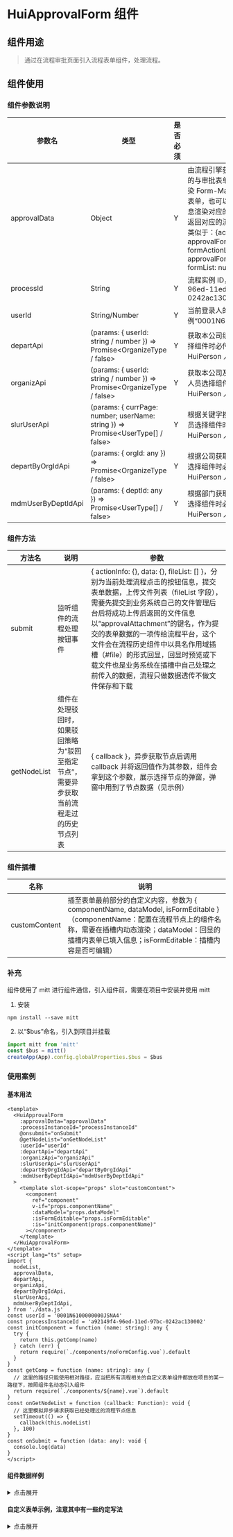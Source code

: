 # HuiApprovalForm 组件

## 组件用途

> 通过在流程审批页面引入流程表单组件，处理流程。

## 组件使用

### 组件参数说明

| 参数名             | 类型          | 是否必须 | 说明                                                                                                                                                                                                                                                                                            |
| ------------------ | ------------- | -------- | ----------------------------------------------------------------------------------------------------------------------------------------------------------------------------------------------------------------------------------------------------------------------------------------------- |
| approvalData       | Object        | Y        | 由流程引擎获取表单信息接口返回的与审批表单相关的信息，可以渲染 Form-Making 表单生成器的表单，也可以用后端返回的字段信息渲染对应的表单字段，接口也会返回对应的流程处理按钮的信息，类似于：{actionType: '', approvalFormFields: {}, formActionList: [], approvalFormValues: null, formList: null} |
| processId          | String        | Y        | 流程实例 ID，例如：a92149f4-96ed-11ed-97bc-0242ac130002                                                                                                                                                                                                                                         |
| userId             | String/Number | Y        | 当前登录人的用户 ID，示例“0001N6100000000JSNA4”                                                                                                                                                                                                                                                 |
| departApi          | (params: { userId: string / number }) => Promise<OrganizeType / false>  | Y        | 获取本公司组织接口（使用人员选择组件时必传，具体见 HuiPerson 人员选择组件）                                                                                                                                                                                                                      |
| organizApi         | (params: { userId: string / number }) => Promise<OrganizeType / false>      | Y        | 获取本公司及以下组织接口（使用人员选择组件时必传，具体见 HuiPerson 人员选择组件）                                                                                                                                                                                                                |
| slurUserApi        | (params: { currPage: number; userName: string }) => Promise<UserType[] / false>      | Y        | 根据关键字搜索人名接口（使用人员选择组件时必传，具体见 HuiPerson 人员选择组件）                                                                                                                                                                                                                  |
| departByOrgIdApi   | (params: { orgId: any }) => Promise<OrganizeType / false>      | Y        | 根据公司获取部门信息（使用人员选择组件时必传，具体见 HuiPerson 人员选择组件）                                                                                                                                                                                                                    |
| mdmUserByDeptIdApi | (params: { deptId: any }) => Promise<UserType[] / false>      | Y        | 根据部门获取人员信息（使用人员选择组件时必传，具体见 HuiPerson 人员选择组件）                                                                                                                                                                                                                    |

### 组件方法

| 方法名      | 说明                                                                                     | 参数                                                                                                                                                                                                                                                                                                                                                                                                                               |
| ----------- | ---------------------------------------------------------------------------------------- | ---------------------------------------------------------------------------------------------------------------------------------------------------------------------------------------------------------------------------------------------------------------------------------------------------------------------------------------------------------------------------------------------------------------------------------- |
| submit      | 监听组件的流程处理按钮事件                                                               | { actionInfo: {}, data: {}, fileList: [] }，分别为当前处理流程点击的按钮信息，提交表单数据，上传文件列表（fileList 字段），需要先提交到业务系统自己的文件管理后台后将成功上传后返回的文件信息以“approvalAttachment”的键名，作为提交的表单数据的一项传给流程平台，这个文件会在流程历史组件中以具名作用域插槽（#file）的形式回显，回显时预览或下载文件也是业务系统在插槽中自己处理之前传入的数据，流程只做数据透传不做文件保存和下载 |
| getNodeList | 组件在处理驳回时，如果驳回策略为“驳回至指定节点”，需要异步获取当前流程走过的历史节点列表 | { callback }，异步获取节点后调用 callback 并将返回值作为其参数，组件会拿到这个参数，展示选择节点的弹窗，弹窗中用到了节点数据（见示例）                                                                                                                                                                                                                                                                                             |

### 组件插槽

| 名称          | 说明                                                                                                                                                                                                                            |
| ------------- | ------------------------------------------------------------------------------------------------------------------------------------------------------------------------------------------------------------------------------- |
| customContent | 插至表单最前部分的自定义内容，参数为 { componentName, dataModel, isFormEditable }（componentName：配置在流程节点上的组件名称，需要在插槽内动态渲染；dataModel：回显的插槽内表单已填入信息；isFormEditable：插槽内容是否可编辑） |

### 补充

组件使用了 mitt 进行组件通信，引入组件前，需要在项目中安装并使用 mitt

1. 安装

```
npm install --save mitt
```

2. 以“$bus”命名，引入到项目并挂载

```js
import mitt from 'mitt'
const $bus = mitt()
createApp(App).config.globalProperties.$bus = $bus
```

### 使用案例

#### 基本用法

```vue
<template>
  <HuiApprovalForm
    :approvalData="approvalData"
    :processInstanceId="processInstanceId"
    @onsubmit="onSubmit"
    @getNodeList="onGetNodeList"
    :userId="userId"
    :departApi="departApi"
    :organizApi="organizApi"
    :slurUserApi="slurUserApi"
    :departByOrgIdApi="departByOrgIdApi"
    :mdmUserByDeptIdApi="mdmUserByDeptIdApi"
  >
    <template slot-scope="props" slot="customContent">
      <component
        ref="component"
        v-if="props.componentName"
        :dataModel="props.dataModel"
        :isFormEditable="props.isFormEditable"
        :is="initComponent(props.componentName)"
      ></component>
    </template>
  </HuiApprovalForm>
</template>
<script lang="ts" setup>
import {
  nodeList,
  approvalData,
  departApi,
  organizApi,
  departByOrgIdApi,
  slurUserApi,
  mdmUserByDeptIdApi,
} from './data.js'
const userId = '0001N6100000000JSNA4'
const processInstanceId = 'a92149f4-96ed-11ed-97bc-0242ac130002'
const initComponent = function (name: string): any {
  try {
    return this.getComp(name)
  } catch (err) {
    return require(`./components/noFormConfig.vue`).default
  }
}
const getComp = function (name: string): any {
  // 这里的路径只能使用相对路径，应当把所有流程相关的自定义表单组件都放在项目的某一路径下，按照组件名动态引入组件
  return require(`./components/${name}.vue`).default
}
const onGetNodeList = function (callback: Function): void {
  // 这里模拟异步请求获取已经处理过的流程节点信息
  setTimeout(() => {
    callback(this.nodeList)
  }, 100)
}
const onSubmit = function (data: any): void {
  console.log(data)
}
</script>
```

#### 组件数据样例

<details>
  <summary>点击展开</summary>

```js
// 测试组件数据，使用时与组件同一个目录下引入一个数据文件命名data.js
import axios from 'axios'
const baseURL = 'http://10.10.20.3:18000' // 这里以投资系统的接口为例
const header = {
  Authorization:
    'Bearer eyJhbGciOiJSUzI1NiIsInR5cCI6IkpXVCJ9.eyJhdWQiOlsib2F1dGgyLXJlc291cmNlIl0sInVzZXJfbmFtZSI6IndhbmdmZWkwMTIiLCJzY29wZSI6WyJhbGwiXSwicm9sZXMiOltdLCJleHAiOjE2Nzc0ODk0OTgsInJlc291cmNlX2lkcyI6WyJvYXV0aDItcmVzb3VyY2UiXSwidXNlcklkIjoid2FuZ2ZlaTAxMiIsImp0aSI6ImMzNTlmODZiLThmNGMtNDNlMi05NjUzLTc5NjU4YzJiYmY0NSIsImNsaWVudF9pZCI6ImJld2dfaW52ZXN0bWVudF9hcHBsaWNhdGlvbiIsInVzZXJuYW1lIjoid2FuZ2ZlaTAxMiJ9.Vox840Udaao2W0qNrabxd19SweJ2YI7a2MZot0fLfLLvJZ6tBVCF5Pgia0pgN9X8MyTjhG6hp8w75-DNOT5d1mpzhVaSIC4ITWnBwaB2mt3fguc4AelwpK966cE9fc7loAIpbKI4uZjPPt0xQcV8TpHccUg9OEHWrrwg7A8lSE3Bo9hM-vUx5DmH6DdGzbrs_jpEuRldVlSxZSbtMWqfRF8gGh4DOsR1bOTLAyqxzZgemX6FWGVq2sfIF-Bi9lpPXnt-j6QHnt0nDigjZuFYGYhPxHKm9VU7ofkEZ0T5HYlVhPi5uQU6C1i5mYnVxz7exPAw9VSi7rHKDwcRi1mMqw',
}
const nodeList = [
  {
    nodeId: 'sid-08EF7396-B34C-47CF-9125-605823DBB5B0',
    nodeName: '项目判重 申请',
  },
  {
    nodeId: 'sid-08EF7396-B34C-47CF-9125-605823DBB5C1',
    nodeName: '大区审批',
  },
]
const approvalData = {
  actionType: 'approval',
  approvalFormFields: {
    approvalRemark: {
      name: 'approvalRemark',
      id: 6,
      label: '备注',
      $$hashKey: 'object:6853',
      enabled: false,
      required: false,
    },
    keepFollow: {
      name: 'keepFollow',
      id: 2,
      label: '是否继续跟进',
      $$hashKey: 'object:6849',
      enabled: false,
      required: false,
    },
    keepFollowCause: {
      name: 'keepFollowCause',
      id: 3,
      label: '原因说明',
      $$hashKey: 'object:6850',
      enabled: false,
      required: false,
    },
    replyMessage: {
      name: 'replyMessage',
      id: 5,
      label: '答复客户建议',
      $$hashKey: 'object:6852',
      enabled: false,
      required: false,
    },
    approvalAttachment: {
      name: 'approvalAttachment',
      id: 9,
      label: '审批附件',
      $$hashKey: 'object:6856',
      enabled: true,
      required: false,
    },
    approvalMessage: {
      name: 'approvalMessage',
      id: 8,
      label: '审批意见',
      $$hashKey: 'object:6855',
      enabled: true,
      required: true,
    },
    ccUserList: {
      name: 'ccUserList',
      id: 1,
      label: '抄送',
      $$hashKey: 'object:6848',
      enabled: true,
      required: false,
    },
    pmUserList: {
      name: 'pmUserList',
      id: 4,
      label: '选择投资项目经理',
      $$hashKey: 'object:6851',
      enabled: false,
      required: false,
    },
    projectJudgeResult: {
      name: 'projectJudgeResult',
      id: 7,
      label: '项目审批结果',
      $$hashKey: 'object:6854',
      enabled: false,
      required: false,
    },
  },
  approvalFormValues: null,
  formList: null,
  formActionList: [
    {
      category: 'Approval',
      flag: null,
      code: 'TG',
      name: '通过',
      api: '/api/v1/zflow/task/0702fce1-fb59-11ec-b9b2-0242ac130002/approval',
    },
    {
      code: 'BH',
      backStrategy: [
        {
          BACK_ASSIGN: '退回至指定节点',
        },
      ],
      api: '/api/v1/zflow/task/0702fce1-fb59-11ec-b9b2-0242ac130002/back',
      flag: 'abnormal',
      category: 'Approval',
      confirmTips: '确认驳回曹长征申请的项目级别/计划变更流程？',
      name: '驳回',
    },
    {
      code: 'ZZ',
      api: '/api/v1/zflow/task/0702fce1-fb59-11ec-b9b2-0242ac130002/stop-processInstance',
      flag: 'abnormal',
      category: 'Approval',
      name: '不同意',
      confirmTips: '点击【确定】流程立即终止！',
    },
  ],
}

const departApi = function (params) {
  return axios({
    method: 'GET',
    url: '/core/dept/depart',
    baseURL: baseURL,
    params: params,
  })
}

const organizApi = function (params) {
  return axios({
    method: 'GET',
    url: '/core/dept/org',
    baseURL: baseURL,
    params: params,
    headers: header,
  })
}

const departByOrgIdApi = function (params) {
  return axios({
    method: 'GET',
    url: '/core/dept/departbyorgId',
    baseURL: baseURL,
    params: params,
    headers: header,
  })
}

const slurUserApi = function (params) {
  return axios({
    method: 'GET',
    url: '/core/dept/sluruser',
    baseURL: baseURL,
    params: params,
    headers: header,
  })
}

const mdmUserByDeptIdApi = function (params) {
  return axios({
    method: 'GET',
    url: '/core/dept/mdmuserbydeptId',
    baseURL: baseURL,
    params: params,
    headers: header,
  })
}

export { nodeList, approvalData, departApi, organizApi, departByOrgIdApi, slurUserApi, mdmUserByDeptIdApi }
```

</details>

#### 自定义表单示例，注意其中有一些约定写法

<details>
  <summary>点击展开</summary>

```js
<template>
  <div>
    <el-form
      ref="editableForm"
      :model="formInfo"
      :rules="rules"
      label-position="right"
      :disabled="!isFormEditable"
      label-width="150px"
    >
      <el-form-item label="手机号" prop="mobile">
        <el-input v-model="formInfo.mobile" placeholder="请输入手机号"></el-input>
      </el-form-item>
      <el-form-item label="姓名" prop="name">
        <el-input v-model="formInfo.name" placeholder="请填写姓名"> </el-input>
      </el-form-item>
    </el-form>
  </div>
</template>
<script name="component-example"></script>

<script lang="ts" setup>
import $bus from '../../utils/bus'
interface FormData {
  [propName: string]: any
}
const editableForm = ref()
const props = defineProps({
  dataModel: {
    type: Object as PropType<FormData>,
    default: () => {},
  },
  // 流程配置：加签人是否可以修改表单内容，默认为true
  isFormEditable: {
    type: Boolean,
    default: true,
  }
})
let formInfo:FormData = reactive({})
watch(
  () => props.dataModel,
  (val: any) => {
    formInfo = val || {}
  },
  { deep: true, immediate: true } // 深度侦听需要遍历被侦听对象中的所有嵌套的属性，当用于大型数据结构时，开销很大。
)
const rules = {
  name: [{ required: true, message: '请输入姓名', trigger: 'blur' }],
  mobile: [{ required: true, message: '请输入手机号', trigger: 'blur' }],
}
const listen = function() {
  // 用于触发表单校验, 有些按钮操作比如转办，前、后加签不需要校验，这时候就不用触发校验方法
  $bus.on('validFormValue', noNeedValid => {
    if (!noNeedValid) {
      editableForm.validate(valid => {
        $bus.emit('validFormResult', valid)
      })
    }
  })
  // 用于获取表单值
  $bus.on('getFormValue', () => {
    // 对表单值进行处理, 一般是提交什么, dataModel中返回什么
    $bus.emit('postFormResult', this.formInfo)
  })
}
onMounted(() => {
  listen()
})
onBeforeUnmount(() => {
  $bus.off('validFormValue')
  $bus.off('getFormValue')
})
</script>
```

</details>
